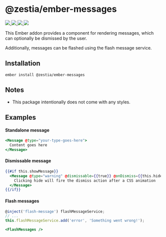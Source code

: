 # @zestia/ember-messages

<p>
  <!--
  <a href="https://github.com/zestia/ember-messages/actions/workflows/ci.yml">
    <img src="https://github.com/zestia/ember-messages/actions/workflows/ci.yml/badge.svg">
  </a>
  -->

  <a href="https://david-dm.org/zestia/ember-messages#badge-embed">
    <img src="https://david-dm.org/zestia/ember-messages.svg">
  </a>

  <a href="https://david-dm.org/zestia/ember-messages#dev-badge-embed">
    <img src="https://david-dm.org/zestia/ember-messages/dev-status.svg">
  </a>

  <a href="https://emberobserver.com/addons/@zestia/ember-messages">
    <img src="https://emberobserver.com/badges/-zestia-ember-messages.svg">
  </a>

  <img src="https://img.shields.io/badge/Ember-%3E%3D%203.16-brightgreen">
</p>

This Ember addon provides a component for rendering messages, which can optionally be dismissed by the user.

Additionally, messages can be flashed using the flash message service.

## Installation

```
ember install @zestia/ember-messages
```

## Notes

- This package intentionally does not come with any styles.

## Examples

#### Standalone message

```handlebars
<Message @type="your-type-goes-here">
  Content goes here
</Message>
```

#### Dismissable message

```handlebars
{{#if this.showMessage}}
  <Message @type="warning" @dismissable={{true}} @onDismiss={{this.hideMessage}}>
    Clicking hide will fire the dismiss action after a CSS animation
  </Message>
{{/if}}
```

#### Flash messages

```javascript
@inject('flash-message') flashMessageService;
// ...
this.flashMessageService.add('error', 'Something went wrong!');
```

```handlebars
<FlashMessages />
```
